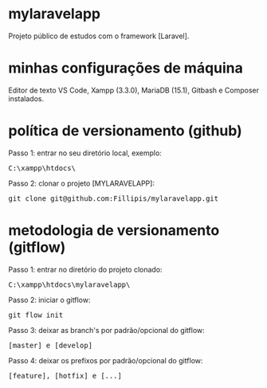 # mylaravelapp
Projeto público de estudos com o framework [Laravel].

# minhas configurações de máquina
Editor de texto VS Code, Xampp (3.3.0), MariaDB (15.1), Gitbash e Composer instalados.

# política de versionamento (github)
Passo 1: entrar no seu diretório local, exemplo:
<pre>C:\xampp\htdocs\</pre>

Passo 2: clonar o projeto [MYLARAVELAPP]:
<pre>git clone git@github.com:Fillipis/mylaravelapp.git</pre>

# metodologia de versionamento (gitflow)
Passo 1: entrar no diretório do projeto clonado:
<pre>C:\xampp\htdocs\mylaravelapp\</pre>

Passo 2: iniciar o gitflow:
<pre>git flow init</pre>

Passo 3: deixar as branch's por padrão/opcional do gitflow:
<pre>[master] e [develop]</pre>

Passo 4: deixar os prefixos por padrão/opcional do gitflow:
<pre>[feature], [hotfix] e [...]</pre>